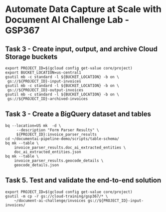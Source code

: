 # Automate Data Capture at Scale with Document AI Challenge Lab - GSP367


## Task 3 - Create input, output, and archive Cloud Storage buckets
```
export PROJECT_ID=$(gcloud config get-value core/project)
export BUCKET_LOCATION=us-central1
gsutil mb -c standard -l ${BUCKET_LOCATION} -b on \
 gs://${PROJECT_ID}-input-invoices
gsutil mb -c standard -l ${BUCKET_LOCATION} -b on \
 gs://${PROJECT_ID}-output-invoices
gsutil mb -c standard -l ${BUCKET_LOCATION} -b on \
 gs://${PROJECT_ID}-archived-invoices

```


## Task 3 - Create a BigQuery dataset and tables

```
bq --location=US mk  -d \
     --description "Form Parser Results" \
     ${PROJECT_ID}:invoice_parser_results
cd ~/documentai-pipeline-demo/scripts/table-schema/
bq mk --table \
    invoice_parser_results.doc_ai_extracted_entities \
    doc_ai_extracted_entities.json
bq mk --table \
    invoice_parser_results.geocode_details \
    geocode_details.json
```


## Task 5. Test and validate the end-to-end solution

```
export PROJECT_ID=$(gcloud config get-value core/project)
gsutil -m cp -r gs://cloud-training/gsp367/* \
    ~/document-ai-challenge/invoices gs://${PROJECT_ID}-input-invoices/

```
